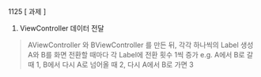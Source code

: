 1125
[ 과제 ]
1. ViewController 데이터 전달
  > AViewController 와 BViewController 를 만든 뒤, 각각 하나씩의 Label 생성
  > A와 B를 화면 전환할 때마다 각 Label에 전환 횟수 1씩 증가
    e.g. A에서 B로 갈 때 1, B에서 다시 A로 넘어올 때 2, 다시 A에서 B로 가면 3
